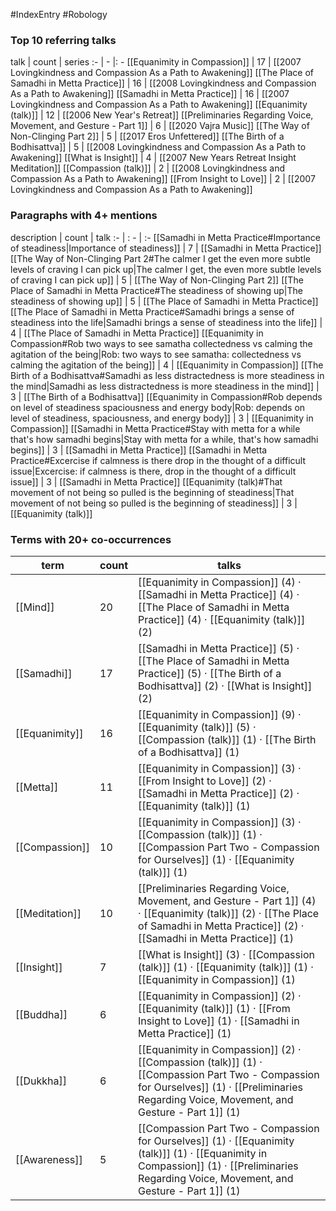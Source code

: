 #IndexEntry #Robology

### Top 10 referring talks
talk | count | series
:- | - |: -
[[Equanimity in Compassion]] | 17 | [[2007 Lovingkindness and Compassion As a Path to Awakening]]
[[The Place of Samadhi in Metta Practice]] | 16 | [[2008 Lovingkindness and Compassion As a Path to Awakening]]
[[Samadhi in Metta Practice]] | 16 | [[2007 Lovingkindness and Compassion As a Path to Awakening]]
[[Equanimity (talk)]] | 12 | [[2006 New Year's Retreat]]
[[Preliminaries Regarding Voice, Movement, and Gesture - Part 1]] | 6 | [[2020 Vajra Music]]
[[The Way of Non-Clinging Part 2]] | 5 | [[2017 Eros Unfettered]]
[[The Birth of a Bodhisattva]] | 5 | [[2008 Lovingkindness and Compassion As a Path to Awakening]]
[[What is Insight]] | 4 | [[2007 New Years Retreat Insight Meditation]]
[[Compassion (talk)]] | 2 | [[2008 Lovingkindness and Compassion As a Path to Awakening]]
[[From Insight to Love]] | 2 | [[2007 Lovingkindness and Compassion As a Path to Awakening]]

### Paragraphs with 4+ mentions
description | count | talk
:- | : - | :-
[[Samadhi in Metta Practice#Importance of steadiness\|Importance of steadiness]] | 7 | [[Samadhi in Metta Practice]]
[[The Way of Non-Clinging Part 2#The calmer I get the even more subtle levels of craving I can pick up\|The calmer I get, the even more subtle levels of craving I can pick up]] | 5 | [[The Way of Non-Clinging Part 2]]
[[The Place of Samadhi in Metta Practice#The steadiness of showing up\|The steadiness of showing up]] | 5 | [[The Place of Samadhi in Metta Practice]]
[[The Place of Samadhi in Metta Practice#Samadhi brings a sense of steadiness into the life\|Samadhi brings a sense of steadiness into the life]] | 4 | [[The Place of Samadhi in Metta Practice]]
[[Equanimity in Compassion#Rob two ways to see samatha collectedness vs calming the agitation of the being\|Rob: two ways to see samatha: collectedness vs calming the agitation of the being]] | 4 | [[Equanimity in Compassion]]
[[The Birth of a Bodhisattva#Samadhi as less distractedness is more steadiness in the mind\|Samadhi as less distractedness is more steadiness in the mind]] | 3 | [[The Birth of a Bodhisattva]]
[[Equanimity in Compassion#Rob depends on level of steadiness spaciousness and energy body\|Rob: depends on level of steadiness, spaciousness, and energy body]] | 3 | [[Equanimity in Compassion]]
[[Samadhi in Metta Practice#Stay with metta for a while that's how samadhi begins\|Stay with metta for a while, that's how samadhi begins]] | 3 | [[Samadhi in Metta Practice]]
[[Samadhi in Metta Practice#Excercise if calmness is there drop in the thought of a difficult issue\|Excercise: if calmness is there, drop in the thought of a difficult issue]] | 3 | [[Samadhi in Metta Practice]]
[[Equanimity (talk)#That movement of not being so pulled is the beginning of steadiness\|That movement of not being so pulled is the beginning of steadiness]] | 3 | [[Equanimity (talk)]]

### Terms with 20+ co-occurrences
term | count | talks
-|-|-
[[Mind]] | 20 | <span class="counts">[[Equanimity in Compassion]] (4) · [[Samadhi in Metta Practice]] (4) · [[The Place of Samadhi in Metta Practice]] (4) · [[Equanimity (talk)]] (2)</span> 
[[Samadhi]] | 17 | <span class="counts">[[Samadhi in Metta Practice]] (5) · [[The Place of Samadhi in Metta Practice]] (5) · [[The Birth of a Bodhisattva]] (2) · [[What is Insight]] (2)</span> 
[[Equanimity]] | 16 | <span class="counts">[[Equanimity in Compassion]] (9) · [[Equanimity (talk)]] (5) · [[Compassion (talk)]] (1) · [[The Birth of a Bodhisattva]] (1)</span> 
[[Metta]] | 11 | <span class="counts">[[Equanimity in Compassion]] (3) · [[From Insight to Love]] (2) · [[Samadhi in Metta Practice]] (2) · [[Equanimity (talk)]] (1)</span> 
[[Compassion]] | 10 | <span class="counts">[[Equanimity in Compassion]] (3) · [[Compassion (talk)]] (1) · [[Compassion Part Two - Compassion for Ourselves]] (1) · [[Equanimity (talk)]] (1)</span> 
[[Meditation]] | 10 | <span class="counts">[[Preliminaries Regarding Voice, Movement, and Gesture - Part 1]] (4) · [[Equanimity (talk)]] (2) · [[The Place of Samadhi in Metta Practice]] (2) · [[Samadhi in Metta Practice]] (1)</span> 
[[Insight]] | 7 | <span class="counts">[[What is Insight]] (3) · [[Compassion (talk)]] (1) · [[Equanimity (talk)]] (1) · [[Equanimity in Compassion]] (1)</span> 
[[Buddha]] | 6 | <span class="counts">[[Equanimity in Compassion]] (2) · [[Equanimity (talk)]] (1) · [[From Insight to Love]] (1) · [[Samadhi in Metta Practice]] (1)</span> 
[[Dukkha]] | 6 | <span class="counts">[[Equanimity in Compassion]] (2) · [[Compassion (talk)]] (1) · [[Compassion Part Two - Compassion for Ourselves]] (1) · [[Preliminaries Regarding Voice, Movement, and Gesture - Part 1]] (1)</span> 
[[Awareness]] | 5 | <span class="counts">[[Compassion Part Two - Compassion for Ourselves]] (1) · [[Equanimity (talk)]] (1) · [[Equanimity in Compassion]] (1) · [[Preliminaries Regarding Voice, Movement, and Gesture - Part 1]] (1)</span> 

